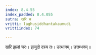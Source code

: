```yaml
---
index: 8.4.55
index_padded: 8.4.055
sutra: खरि च
vritti: laghusiddhantakaumudi
vrittiindex: 74

---
```

खरि झलां चरः। इत्युदो दस्य तः। उत्थानम्। उत्तम्भनम्॥